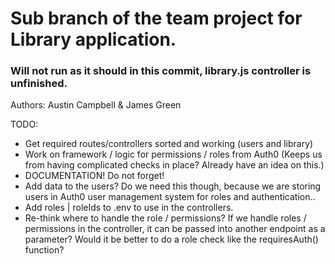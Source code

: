 # Sub branch of the team project for Library application.

### Will not run as it should in this commit, library.js controller is unfinished.

Authors: Austin Campbell & James Green

TODO:
- Get required routes/controllers sorted and working (users and library)
- Work on framework / logic for permissions / roles from Auth0 (Keeps us from having complicated checks in place? Already have an idea on this.)
- DOCUMENTATION! Do not forget!
- Add data to the users? Do we need this though, because we are storing users in Auth0 user management system for roles and authentication..
- Add roles | roleIds to .env to use in the controllers.
- Re-think where to handle the role / permissions?
If we handle roles / permissions in the controller, it can be passed into another endpoint as a parameter? Would it be better to do a role check like the requiresAuth() function?